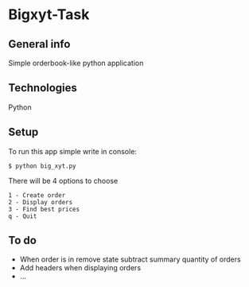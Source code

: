 # Bigxyt-Task
## General info
Simple orderbook-like python application
## Technologies
Python
## Setup
To run this app simple write in console:
```
$ python big_xyt.py
```
There will be 4 options to choose
```
1 - Create order
2 - Display orders
3 - Find best prices
q - Quit
```
## To do
* When order is in remove state subtract summary quantity of orders
* Add headers when displaying orders
* ...



